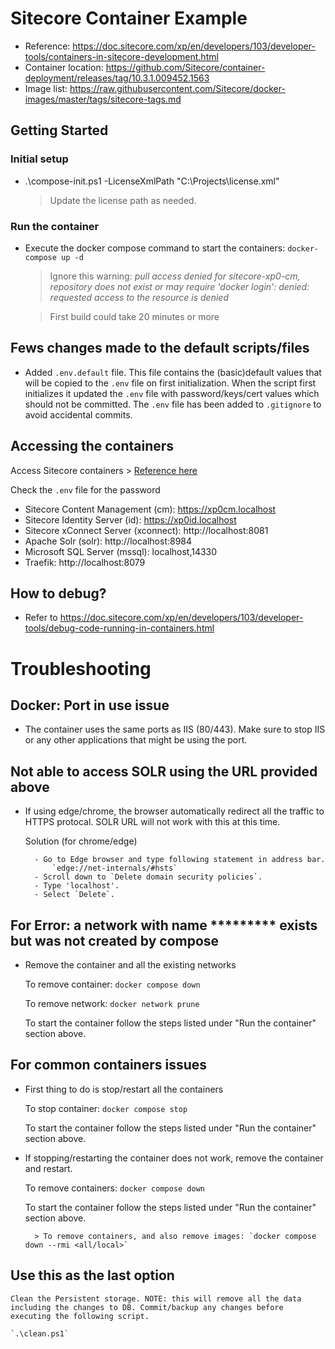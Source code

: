 # Sitecore Container Example

- Reference: https://doc.sitecore.com/xp/en/developers/103/developer-tools/containers-in-sitecore-development.html
- Container location: https://github.com/Sitecore/container-deployment/releases/tag/10.3.1.009452.1563
- Image list: https://raw.githubusercontent.com/Sitecore/docker-images/master/tags/sitecore-tags.md

## Getting Started

### Initial setup
- .\compose-init.ps1 -LicenseXmlPath "C:\Projects\license.xml"
    > Update the license path as needed.

### Run the container
- Execute the docker compose command to start the containers: `docker-compose up -d`
    > Ignore this warning: _pull access denied for sitecore-xp0-cm, repository does not exist or may require 'docker login': denied: requested access to the resource is denied_
    
    > First build could take 20 minutes or more


## Fews changes made to the default scripts/files
- Added `.env.default` file. This file contains the (basic)default values that will be copied to the `.env` file on first initialization. When the script first initializes it updated the `.env` file with password/keys/cert values which should not be committed. The `.env` file has been added to `.gitignore` to avoid accidental commits.

## Accessing the containers
Access Sitecore containers > [Reference here](https://doc.sitecore.com/xp/en/developers/103/developer-tools/run-your-first-sitecore-instance.html#access-sitecore-containers)

Check the `.env` file for the password

- Sitecore Content Management (cm): https://xp0cm.localhost
- Sitecore Identity Server (id): https://xp0id.localhost
- Sitecore xConnect Server (xconnect): http://localhost:8081
- Apache Solr (solr): http://localhost:8984
- Microsoft SQL Server (mssql): localhost,14330
- Traefik: http://localhost:8079

## How to debug?
- Refer to https://doc.sitecore.com/xp/en/developers/103/developer-tools/debug-code-running-in-containers.html

# Troubleshooting
## Docker: Port in use issue
- The container uses the same ports as IIS (80/443). Make sure to stop IIS or any other applications that might be using the port.

## Not able to access SOLR using the URL provided above
- If using edge/chrome, the browser automatically redirect all the traffic to HTTPS protocal. SOLR URL will not work with this at this time.

    Solution (for chrome/edge)

        - Go to Edge browser and type following statement in address bar.
            `edge://net-internals/#hsts`
        - Scroll down to `Delete domain security policies`.
        - Type 'localhost'.
        - Select `Delete`.

## For Error: a network with name ********* exists but was not created by compose
- Remove the container and all the existing networks

    To remove container: `docker compose down`

    To remove network: `docker network prune`

    To start the container follow the steps listed under "Run the container" section above.

## For common containers issues
- First thing to do is stop/restart all the containers

    To stop container: `docker compose stop`

    To start the container follow the steps listed under "Run the container" section above.

- If stopping/restarting the container does not work, remove the container and restart.

    To remove containers: `docker compose down`

    To start the container follow the steps listed under "Run the container" section above.

        > To remove containers, and also remove images: `docker compose down --rmi <all/local>`

## Use this as the last option

    Clean the Persistent storage. NOTE: this will remove all the data including the changes to DB. Commit/backup any changes before executing the following script.

    `.\clean.ps1`

